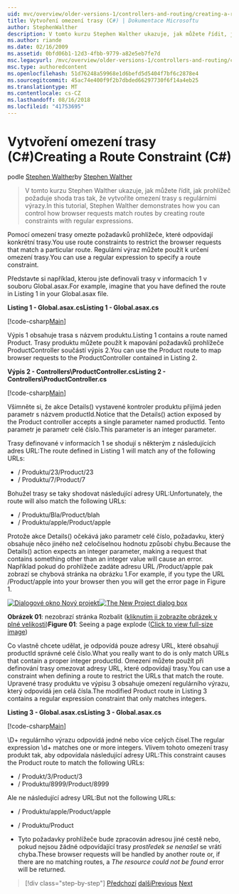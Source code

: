 ```yaml
---
uid: mvc/overview/older-versions-1/controllers-and-routing/creating-a-route-constraint-cs
title: Vytvoření omezení trasy (C#) | Dokumentace Microsoftu
author: StephenWalther
description: V tomto kurzu Stephen Walther ukazuje, jak můžete řídit, jak prohlížeč požaduje shoda tras tak, že vytvoříte omezení trasy s regulárními výrazy.
ms.author: riande
ms.date: 02/16/2009
ms.assetid: 0bfd06b1-12d3-4fbb-9779-a82e5eb7fe7d
msc.legacyurl: /mvc/overview/older-versions-1/controllers-and-routing/creating-a-route-constraint-cs
msc.type: authoredcontent
ms.openlocfilehash: 51d76248a59968e1d6befd5d5404f7bf6c2878e4
ms.sourcegitcommit: 45ac74e400f9f2b7dbded66297730f6f14a4eb25
ms.translationtype: MT
ms.contentlocale: cs-CZ
ms.lasthandoff: 08/16/2018
ms.locfileid: "41753695"
---
```

<a name="creating-a-route-constraint-c"></a><span data-ttu-id="b6fcf-103">Vytvoření omezení trasy (C#)</span><span class="sxs-lookup"><span data-stu-id="b6fcf-103">Creating a Route Constraint (C#)</span></span>
====================
<span data-ttu-id="b6fcf-104">podle [Stephen Walther](https://github.com/StephenWalther)</span><span class="sxs-lookup"><span data-stu-id="b6fcf-104">by [Stephen Walther](https://github.com/StephenWalther)</span></span>

> <span data-ttu-id="b6fcf-105">V tomto kurzu Stephen Walther ukazuje, jak můžete řídit, jak prohlížeč požaduje shoda tras tak, že vytvoříte omezení trasy s regulárními výrazy.</span><span class="sxs-lookup"><span data-stu-id="b6fcf-105">In this tutorial, Stephen Walther demonstrates how you can control how browser requests match routes by creating route constraints with regular expressions.</span></span>


<span data-ttu-id="b6fcf-106">Pomocí omezení trasy omezte požadavků prohlížeče, které odpovídají konkrétní trasy.</span><span class="sxs-lookup"><span data-stu-id="b6fcf-106">You use route constraints to restrict the browser requests that match a particular route.</span></span> <span data-ttu-id="b6fcf-107">Regulární výraz můžete použít k určení omezení trasy.</span><span class="sxs-lookup"><span data-stu-id="b6fcf-107">You can use a regular expression to specify a route constraint.</span></span>

<span data-ttu-id="b6fcf-108">Představte si například, kterou jste definovali trasy v informacích 1 v souboru Global.asax.</span><span class="sxs-lookup"><span data-stu-id="b6fcf-108">For example, imagine that you have defined the route in Listing 1 in your Global.asax file.</span></span>

<span data-ttu-id="b6fcf-109">**Listing 1 - Global.asax.cs**</span><span class="sxs-lookup"><span data-stu-id="b6fcf-109">**Listing 1 - Global.asax.cs**</span></span>

[!code-csharp[Main](creating-a-route-constraint-cs/samples/sample1.cs)]

<span data-ttu-id="b6fcf-110">Výpis 1 obsahuje trasa s názvem produktu.</span><span class="sxs-lookup"><span data-stu-id="b6fcf-110">Listing 1 contains a route named Product.</span></span> <span data-ttu-id="b6fcf-111">Trasy produktu můžete použít k mapování požadavků prohlížeče ProductController součástí výpis 2.</span><span class="sxs-lookup"><span data-stu-id="b6fcf-111">You can use the Product route to map browser requests to the ProductController contained in Listing 2.</span></span>

<span data-ttu-id="b6fcf-112">**Výpis 2 - Controllers\ProductController.cs**</span><span class="sxs-lookup"><span data-stu-id="b6fcf-112">**Listing 2 - Controllers\ProductController.cs**</span></span>

[!code-csharp[Main](creating-a-route-constraint-cs/samples/sample2.cs)]

<span data-ttu-id="b6fcf-113">Všimněte si, že akce Details() vystavené kontroler produktu přijímá jeden parametr s názvem productId.</span><span class="sxs-lookup"><span data-stu-id="b6fcf-113">Notice that the Details() action exposed by the Product controller accepts a single parameter named productId.</span></span> <span data-ttu-id="b6fcf-114">Tento parametr je parametr celé číslo.</span><span class="sxs-lookup"><span data-stu-id="b6fcf-114">This parameter is an integer parameter.</span></span>

<span data-ttu-id="b6fcf-115">Trasy definované v informacích 1 se shodují s některým z následujících adres URL:</span><span class="sxs-lookup"><span data-stu-id="b6fcf-115">The route defined in Listing 1 will match any of the following URLs:</span></span>

- <span data-ttu-id="b6fcf-116">/ Produktu/23</span><span class="sxs-lookup"><span data-stu-id="b6fcf-116">/Product/23</span></span>
- <span data-ttu-id="b6fcf-117">/ Produktu/7</span><span class="sxs-lookup"><span data-stu-id="b6fcf-117">/Product/7</span></span>

<span data-ttu-id="b6fcf-118">Bohužel trasy se taky shodovat následující adresy URL:</span><span class="sxs-lookup"><span data-stu-id="b6fcf-118">Unfortunately, the route will also match the following URLs:</span></span>

- <span data-ttu-id="b6fcf-119">/ Produktu/Bla</span><span class="sxs-lookup"><span data-stu-id="b6fcf-119">/Product/blah</span></span>
- <span data-ttu-id="b6fcf-120">/ Produktu/apple</span><span class="sxs-lookup"><span data-stu-id="b6fcf-120">/Product/apple</span></span>

<span data-ttu-id="b6fcf-121">Protože akce Details() očekává jako parametr celé číslo, požadavku, který obsahuje něco jiného než celočíselnou hodnotu způsobí chybu.</span><span class="sxs-lookup"><span data-stu-id="b6fcf-121">Because the Details() action expects an integer parameter, making a request that contains something other than an integer value will cause an error.</span></span> <span data-ttu-id="b6fcf-122">Například pokud do prohlížeče zadáte adresu URL /Product/apple pak zobrazí se chybová stránka na obrázku 1.</span><span class="sxs-lookup"><span data-stu-id="b6fcf-122">For example, if you type the URL /Product/apple into your browser then you will get the error page in Figure 1.</span></span>


<span data-ttu-id="b6fcf-123">[![Dialogové okno Nový projekt](creating-a-route-constraint-cs/_static/image1.jpg)](creating-a-route-constraint-cs/_static/image1.png)</span><span class="sxs-lookup"><span data-stu-id="b6fcf-123">[![The New Project dialog box](creating-a-route-constraint-cs/_static/image1.jpg)](creating-a-route-constraint-cs/_static/image1.png)</span></span>

<span data-ttu-id="b6fcf-124">**Obrázek 01**: nezobrazí stránka Rozbalit ([kliknutím ji zobrazíte obrázek v plné velikosti](creating-a-route-constraint-cs/_static/image2.png))</span><span class="sxs-lookup"><span data-stu-id="b6fcf-124">**Figure 01**: Seeing a page explode ([Click to view full-size image](creating-a-route-constraint-cs/_static/image2.png))</span></span>


<span data-ttu-id="b6fcf-125">Co vlastně chcete udělat, je odpovídá pouze adresy URL, které obsahují productId správné celé číslo.</span><span class="sxs-lookup"><span data-stu-id="b6fcf-125">What you really want to do is only match URLs that contain a proper integer productId.</span></span> <span data-ttu-id="b6fcf-126">Omezení můžete použít při definování trasy omezovat adresy URL, které odpovídají trasy.</span><span class="sxs-lookup"><span data-stu-id="b6fcf-126">You can use a constraint when defining a route to restrict the URLs that match the route.</span></span> <span data-ttu-id="b6fcf-127">Upravené trasy produktu ve výpisu 3 obsahuje omezení regulárního výrazu, který odpovídá jen celá čísla.</span><span class="sxs-lookup"><span data-stu-id="b6fcf-127">The modified Product route in Listing 3 contains a regular expression constraint that only matches integers.</span></span>

<span data-ttu-id="b6fcf-128">**Listing 3 - Global.asax.cs**</span><span class="sxs-lookup"><span data-stu-id="b6fcf-128">**Listing 3 - Global.asax.cs**</span></span>

[!code-csharp[Main](creating-a-route-constraint-cs/samples/sample3.cs)]

<span data-ttu-id="b6fcf-129">\D+ regulárního výrazu odpovídá jedné nebo více celých čísel.</span><span class="sxs-lookup"><span data-stu-id="b6fcf-129">The regular expression \d+ matches one or more integers.</span></span> <span data-ttu-id="b6fcf-130">Vlivem tohoto omezení trasy produkt tak, aby odpovídala následující adresy URL:</span><span class="sxs-lookup"><span data-stu-id="b6fcf-130">This constraint causes the Product route to match the following URLs:</span></span>

- <span data-ttu-id="b6fcf-131">/ Produkt/3</span><span class="sxs-lookup"><span data-stu-id="b6fcf-131">/Product/3</span></span>
- <span data-ttu-id="b6fcf-132">/ Produktu/8999</span><span class="sxs-lookup"><span data-stu-id="b6fcf-132">/Product/8999</span></span>

<span data-ttu-id="b6fcf-133">Ale ne následující adresy URL:</span><span class="sxs-lookup"><span data-stu-id="b6fcf-133">But not the following URLs:</span></span>

- <span data-ttu-id="b6fcf-134">/ Produktu/apple</span><span class="sxs-lookup"><span data-stu-id="b6fcf-134">/Product/apple</span></span>
- <span data-ttu-id="b6fcf-135">/ Produktu</span><span class="sxs-lookup"><span data-stu-id="b6fcf-135">/Product</span></span>

- <span data-ttu-id="b6fcf-136">Tyto požadavky prohlížeče bude zpracován adresou jiné cestě nebo, pokud nejsou žádné odpovídající trasy *prostředek se nenašel* se vrátí chyba.</span><span class="sxs-lookup"><span data-stu-id="b6fcf-136">These browser requests will be handled by another route or, if there are no matching routes, a *The resource could not be found* error will be returned.</span></span>

> [!div class="step-by-step"]
> <span data-ttu-id="b6fcf-137">[Předchozí](creating-custom-routes-cs.md)
> [další](creating-a-custom-route-constraint-cs.md)</span><span class="sxs-lookup"><span data-stu-id="b6fcf-137">[Previous](creating-custom-routes-cs.md)
[Next](creating-a-custom-route-constraint-cs.md)</span></span>
